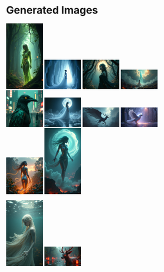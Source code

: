# Generated Images



<img src="2025_07_04_01.png" width="100"/> <img src="2025_07_04_02.png" width="100"/> <img src="2025_07_04_03.png" width="100"/> <img src="2025_07_04_04.png" width="100"/> <img src="2025_07_04_05.png" width="100"/> <img src="2025_07_04_06.png" width="100"/> <img src="2025_07_04_07.png" width="100"/> <img src="2025_07_04_08.png" width="100"/> <img src="2025_07_04_09.png" width="100"/> <img src="2025_07_04_10.png" width="100"/>

<img src="2025_07_04_11.png" width="100"/> <img src="2025_07_04_12.png" width="100"/>